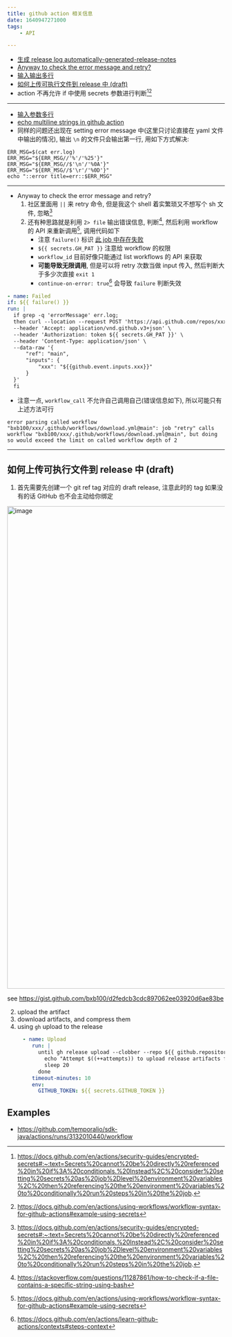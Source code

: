```yaml
---
title: github action 相关信息
date: 1640947271000
tags:
	- API

---
```

* [生成 release log automatically-generated-release-notes](https://docs.github.com/en/repositories/releasing-projects-on-github/automatically-generated-release-notes)
* [Anyway to check the error message and retry?](#issuecomment-1008555315)
* [输入输出多行](#issuecomment-1008555105)
* [如何上传可执行文件到 release 中 (draft)](#issuecomment-1275587834)
* action 不再允许 if 中使用 secrets 参数进行判断[^1][^2]


[^1]: https://docs.github.com/en/actions/security-guides/encrypted-secrets#:~:text=Secrets%20cannot%20be%20directly%20referenced%20in%20if%3A%20conditionals.%20Instead%2C%20consider%20setting%20secrets%20as%20job%2Dlevel%20environment%20variables%2C%20then%20referencing%20the%20environment%20variables%20to%20conditionally%20run%20steps%20in%20the%20job.
[^2]: https://docs.github.com/en/actions/using-workflows/workflow-syntax-for-github-actions#example-using-secrets


---

<a id="issuecomment-1008555105"></a>
* [输入参数多行](https://github.community/t/set-output-truncates-multiline-strings/16852)
* [echo multiline strings in github action](https://trstringer.com/github-actions-multiline-strings/)
* 同样的问题还出现在 setting error message 中(这里只讨论直接在 yaml 文件中输出的情况), 输出 `\n` 的文件只会输出第一行, 用如下方式解决: 
```shell
ERR_MSG=$(cat err.log)
ERR_MSG="${ERR_MSG//'%'/'%25'}"
ERR_MSG="${ERR_MSG//$'\n'/'%0A'}"
ERR_MSG="${ERR_MSG//$'\r'/'%0D'}"
echo "::error title=err::$ERR_MSG"
```


---

<a id="issuecomment-1008555315"></a>
* Anyway to check the error message and retry?
	1. 社区里面用 `||` 来 retry 命令, 但是我这个 shell 着实繁琐又不想写个 sh 文件, 忽略[^1]
	2. 还有种思路就是利用 `2> file` 输出错误信息, 判断[^3], 然后利用 workflow 的 API 来重新调用[^2], 调用代码如下
		* 注意 `failure()` 标识 [此 job 中存在失败](https://docs.github.com/en/actions/learn-github-actions/expressions#failure)
		* `${{ secrets.GH_PAT }}` 注意给 workflow 的权限
		* `workflow_id` 目前好像只能通过 list workflows 的 API 来获取
		* **可能导致无限调用**, 但是可以将 retry 次数当做 input 传入, 然后判断大于多少次直接 `exit 1`
		* `continue-on-error: true`[^4] 会导致 `failure` 判断失效
```yaml
- name: Failed
if: ${{ failure() }}
run: |
  if grep -q 'errorMessage' err.log;
  then curl --location --request POST 'https://api.github.com/repos/xxx/xxx/actions/workflows/xxxx/dispatches' \
  --header 'Accept: application/vnd.github.v3+json' \
  --header 'Authorization: token ${{ secrets.GH_PAT }}' \
  --header 'Content-Type: application/json' \
  --data-raw '{
      "ref": "main",
      "inputs": {
          "xxx": "${{github.event.inputs.xxx}}"
      }
  }'
  fi
```

* 注意一点, `workflow_call` 不允许自己调用自己(错误信息如下), 所以可能只有上述方法可行
```
error parsing called workflow "bxb100/xxx/.github/workflows/download.yml@main": job "retry" calls workflow "bxb100/xxx/.github/workflows/download.yml@main", but doing so would exceed the limit on called workflow depth of 2
```

[^1]: https://github.community/t/how-to-retry-a-failed-step-in-github-actions-workflow/125880
[^2]: https://docs.github.com/en/rest/reference/actions#create-a-workflow-dispatch-event Create a workflow dispatch event
[^3]: https://stackoverflow.com/questions/11287861/how-to-check-if-a-file-contains-a-specific-string-using-bash
[^4]: https://docs.github.com/en/actions/learn-github-actions/contexts#steps-context 

---

<a id="issuecomment-1275587834"></a>
## 如何上传可执行文件到 release 中 (draft)

1. 首先需要先创建一个 git ref tag 对应的 draft release, 注意此时的 tag 如果没有的话 GitHub 也不会主动给你绑定
<img width="1115" alt="image" src="https://user-images.githubusercontent.com/20685961/195251932-4b084fde-8bf3-4913-b1ea-b315661f8f8d.png">

see https://gist.github.com/bxb100/d2fedcb3cdc897062ee03920d6ae83be

2. upload the artifact
3. download artifacts, and compress them
4. using `gh` upload to the release
```yaml
     - name: Upload
        run: |
          until gh release upload --clobber --repo ${{ github.repository }} ${{ github.event.inputs.tag }} *.zip *.tar.gz; do
            echo "Attempt $((++attempts)) to upload release artifacts failed. Will retry in 20s"
            sleep 20
          done
        timeout-minutes: 10
        env:
          GITHUB_TOKEN: ${{ secrets.GITHUB_TOKEN }}
```

## Examples
-  https://github.com/temporalio/sdk-java/actions/runs/3132010440/workflow


